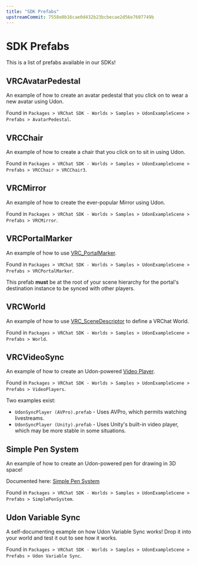 ```yaml
---
title: "SDK Prefabs"
upstreamCommit: 7558e0b16cae0d432b23bcbecae2d56e7607749b
---
```


# SDK Prefabs

This is a list of prefabs available in our SDKs!

## VRCAvatarPedestal
An example of how to create an avatar pedestal that you click on to wear a new avatar using Udon.

Found in `Packages > VRChat SDK - Worlds > Samples > UdonExampleScene > Prefabs > AvatarPedestal`.

## VRCChair
An example of how to create a chair that you click on to sit in using Udon.

Found in `Packages > VRChat SDK - Worlds > Samples > UdonExampleScene > Prefabs > VRCChair > VRCChair3`.

## VRCMirror
An example of how to create the ever-popular Mirror using Udon.

Found in `Packages > VRChat SDK - Worlds > Samples > UdonExampleScene > Prefabs > VRCMirror`.

## VRCPortalMarker
An example of how to use [VRC_PortalMarker](/creators.vrchat.com/worlds/components/vrc_portalmarker).

Found in `Packages > VRChat SDK - Worlds > Samples > UdonExampleScene > Prefabs > VRCPortalMarker`.

This prefab **must** be at the root of your scene hierarchy for the portal's destination instance to be synced with other players.

## VRCWorld
An example of how to use [VRC_SceneDescriptor](/creators.vrchat.com/worlds/components/vrc_scenedescriptor) to define a VRChat World.

Found in  `Packages > VRChat SDK - Worlds > Samples > UdonExampleScene > Prefabs > World`.

## VRCVideoSync
An example of how to create an Udon-powered [Video Player](/creators.vrchat.com/worlds/udon/video-players/). 

Found in `Packages > VRChat SDK - Worlds > Samples > UdonExampleScene > Prefabs > VideoPlayers`.

Two examples exist:
- `UdonSyncPlayer (AVPro).prefab` - Uses AVPro, which permits watching livestreams.
- `UdonSyncPlayer (Unity).prefab` - Uses Unity's built-in video player, which may be more stable in some situations.

## Simple Pen System
An example of how to create an Udon-powered pen for drawing in 3D space!

Documented here: [Simple Pen System](/creators.vrchat.com/worlds/examples/udon-example-scene/simple-pen-system)

Found in `Packages > VRChat SDK - Worlds > Samples > UdonExampleScene > Prefabs > SimplePenSystem`.

## Udon Variable Sync
A self-documenting example on how Udon Variable Sync works! Drop it into your world and test it out to see how it works.

Found in `Packages > VRChat SDK - Worlds > Samples > UdonExampleScene > Prefabs > Udon Variable Sync`.